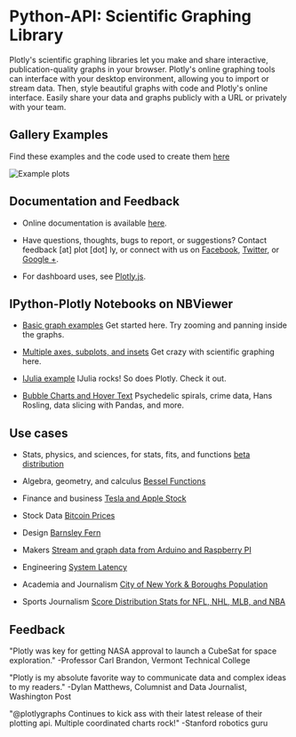 Python-API: Scientific Graphing Library 
======

Plotly's scientific graphing libraries let you make and share interactive, publication-quality graphs
in your browser. Plotly's online graphing tools can interface with your desktop environment, allowing you to import or stream data. Then, style beautiful graphs with code and Plotly's online interface. Easily share your data and graphs publicly with a URL or privately with your team.

Gallery Examples
-------------

Find these examples and the code used to create them [here](https://plot.ly/api)


  ![](https://f.cloud.github.com/assets/5034604/1587845/c6098d92-5242-11e3-816e-10d96a545efa.png "Example plots")


Documentation and Feedback 
-------------

- Online documentation is available [here](https://plot.ly/api).

- Have questions, thoughts, bugs to report, or suggestions? Contact feedback [at] plot [dot] ly, or connect with us on [Facebook](facebook.com/plotly), [Twitter](https://twitter.com/plotlygraphs), or [Google +](https://plus.google.com/+PlotLy).

- For dashboard uses, see [Plotly.js](https://plot.ly/developers). 

IPython-Plotly Notebooks on NBViewer
-----------------------------

- [Basic graph examples](http://nbviewer.ipython.org/7576511) Get started here. Try zooming and panning inside the graphs.

- [Multiple axes, subplots, and insets](http://nbviewer.ipython.org/7628933) Get crazy with scientific graphing here.
 
- [IJulia example](http://nbviewer.ipython.org/7551139) IJulia rocks! So does Plotly. Check it out.

- [Bubble Charts and Hover Text](http://nbviewer.ipython.org/gist/jackparmer/7729584) Psychedelic spirals, crime data, Hans Rosling, data slicing with Pandas, and more.

Use cases
------------

- Stats, physics, and sciences, for stats, fits, and functions [beta distribution](https://plot.ly/~jackp/705/)
<a href="https://plot.ly/~jackp/705/" target="_blank"></a>
- Algebra, geometry, and calculus [Bessel Functions](https://plot.ly/~jackp/914/)

- Finance and business [Tesla and Apple Stock](https://plot.ly/~jackp/903/)

- Stock Data [Bitcoin Prices](https://plot.ly/~jackp/992/)

- Design [Barnsley Fern](https://plot.ly/~chris/403/)

- Makers [Stream and graph data from Arduino and Raspberry PI](https://plot.ly/~flann321/9/)

- Engineering [System Latency](https://plot.ly/~carmeloosh/84/)

- Academia and Journalism [City of New York & Boroughs Population](https://plot.ly/~Dreamshot/113/)

- Sports Journalism [Score Distribution Stats for NFL, NHL, MLB, and NBA](https://plot.ly/sdqlheatmaps)


Feedback
----------------------

"Plotly was key for getting NASA approval to launch a CubeSat for space exploration." 
-Professor Carl Brandon, Vermont Technical College

"Plotly is my absolute favorite way to communicate data and complex ideas to my readers." 
-Dylan Matthews, Columnist and Data Journalist, Washington Post

"@plotlygraphs Continues to kick ass with their latest release of their plotting api. Multiple coordinated charts rock!" -Stanford robotics guru

